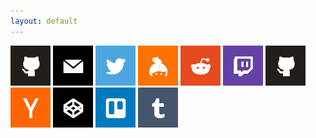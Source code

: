 ```yaml
---
layout: default
---
```


<img href="https://github.com/EliTheCoder" src="social-icons/github.png" />
<img href="mailto:elithecoder@elithecoder.com" src="social-icons/mail.png" />
<img href="https://twitter.com/EliTheCoder" src="social-icons/twitter.png" />
<img href="https://keybase.io/EliTheCoder" src="social-icons/keybase.png" />
<img href="https://reddit.com/u/EliTheCoder" src="social-icons/reddit.png" />
<img href="https://twitch.tv/EliTheCoder" src="social-icons/twitch.png" />
<img href="https://www.npmjs.com/~elithecoder" src="social-icons/github.png" />
<img href="https://news.ycombinator.com/user?id=elithecoder" src="social-icons/hackernews.png" />
<img href="https://codepen.io/EliTheCoder" src="social-icons/codepen.png" />
<img href="https://trello.com/elithecoder" src="social-icons/trello.png" />
<img href="https://elithecoder.tumblr.com" src="social-icons/tumblr.png" />




